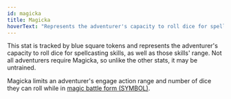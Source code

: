 ```yaml
---
id: magicka
title: Magicka
hoverText: "Represents the adventurer's capacity to roll dice for spellcasting skills, as well as those skills' range"
---
```


This stat is tracked by blue square tokens and represents the adventurer's capacity to roll dice for spellcasting skills, as well as those skills' range. Not all adventurers require Magicka, so unlike the other stats, it may be untrained. 

Magicka limits an adventurer's engage action range and number of dice they can roll while in [magic battle form (SYMBOL)](/docs/all/battle-forms/magic). 